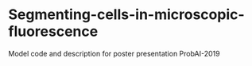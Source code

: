 # Segmenting-cells-in-microscopic-fluorescence
Model code and description for poster presentation ProbAI-2019
